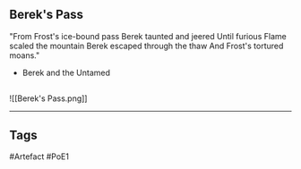 ## Berek's Pass
"From Frost's ice-bound pass
Berek taunted and jeered
Until furious Flame scaled the mountain
Berek escaped through the thaw
And Frost's tortured moans."
- Berek and the Untamed
##
![[Berek's Pass.png]]

---
## Tags
#Artefact
#PoE1